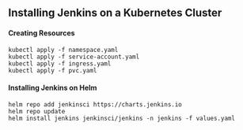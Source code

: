## Installing Jenkins on a Kubernetes Cluster

#### Creating Resources
```
kubectl apply -f namespace.yaml
kubectl apply -f service-account.yaml
kubectl apply -f ingress.yaml
kubectl apply -f pvc.yaml
```
#### Installing Jenkins on Helm
```
helm repo add jenkinsci https://charts.jenkins.io
helm repo update
helm install jenkins jenkinsci/jenkins -n jenkins -f values.yaml
```
